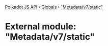 [Polkadot JS API](../README.md) › [Globals](../globals.md) › ["Metadata/v7/static"](_metadata_v7_static_.md)

# External module: "Metadata/v7/static"


